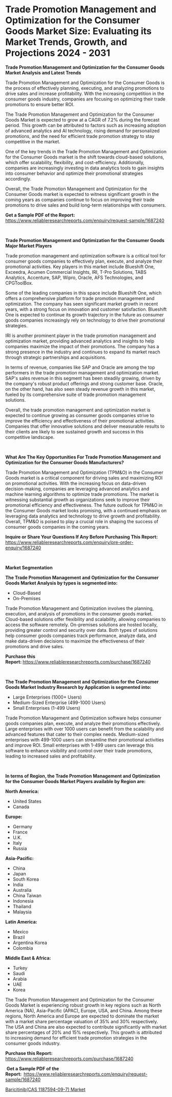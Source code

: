 <p><h1>Trade Promotion Management and Optimization for the Consumer Goods Market Size: Evaluating its Market Trends, Growth, and Projections 2024 - 2031</h1></p><p><strong>Trade Promotion Management and Optimization for the Consumer Goods Market Analysis and Latest Trends</strong></p>
<p><p>Trade Promotion Management and Optimization for the Consumer Goods is the process of effectively planning, executing, and analyzing promotions to drive sales and increase profitability. With the increasing competition in the consumer goods industry, companies are focusing on optimizing their trade promotions to ensure better ROI.</p><p>The Trade Promotion Management and Optimization for the Consumer Goods Market is expected to grow at a CAGR of 7.2% during the forecast period. This growth can be attributed to factors such as increasing adoption of advanced analytics and AI technology, rising demand for personalized promotions, and the need for efficient trade promotion strategy to stay competitive in the market.</p><p>One of the key trends in the Trade Promotion Management and Optimization for the Consumer Goods market is the shift towards cloud-based solutions, which offer scalability, flexibility, and cost-efficiency. Additionally, companies are increasingly investing in data analytics tools to gain insights into consumer behavior and optimize their promotional strategies accordingly.</p><p>Overall, the Trade Promotion Management and Optimization for the Consumer Goods market is expected to witness significant growth in the coming years as companies continue to focus on improving their trade promotions to drive sales and build long-term relationships with consumers.</p></p>
<p><strong>Get a Sample PDF of the Report:&nbsp;</strong> <a href="https://www.reliableresearchreports.com/enquiry/request-sample/1687240">https://www.reliableresearchreports.com/enquiry/request-sample/1687240</a></p>
<p>&nbsp;</p>
<p><strong>Trade Promotion Management and Optimization for the Consumer Goods Major Market Players</strong></p>
<p><p>Trade promotion management and optimization software is a critical tool for consumer goods companies to effectively plan, execute, and analyze their promotional activities. Key players in this market include Blueshift One, Exceedra, Acumen Commercial Insights, IRI, T-Pro Solutions, TABS Analytics, Accenture, SAP, Wipro, Oracle, AFS Technologies, and CPGToolBox.</p><p>Some of the leading companies in this space include Blueshift One, which offers a comprehensive platform for trade promotion management and optimization. The company has seen significant market growth in recent years, with a strong focus on innovation and customer satisfaction. Blueshift One is expected to continue its growth trajectory in the future as consumer goods companies increasingly rely on technology to drive their promotional strategies.</p><p>IRI is another prominent player in the trade promotion management and optimization market, providing advanced analytics and insights to help companies maximize the impact of their promotions. The company has a strong presence in the industry and continues to expand its market reach through strategic partnerships and acquisitions.</p><p>In terms of revenue, companies like SAP and Oracle are among the top performers in the trade promotion management and optimization market. SAP's sales revenue in this segment has been steadily growing, driven by the company's robust product offerings and strong customer base. Oracle, on the other hand, has also seen steady revenue growth in this market, fueled by its comprehensive suite of trade promotion management solutions.</p><p>Overall, the trade promotion management and optimization market is expected to continue growing as consumer goods companies strive to improve the efficiency and effectiveness of their promotional activities. Companies that offer innovative solutions and deliver measurable results to their clients are likely to see sustained growth and success in this competitive landscape.</p></p>
<p>&nbsp;</p>
<p><strong>What Are The Key Opportunities For Trade Promotion Management and Optimization for the Consumer Goods Manufacturers?</strong></p>
<p><p>Trade Promotion Management and Optimization (TPM&O) in the Consumer Goods market is a critical component for driving sales and maximizing ROI on promotional activities. With the increasing focus on data-driven decision-making, companies are leveraging advanced analytics and machine learning algorithms to optimize trade promotions. The market is witnessing substantial growth as organizations seek to improve their promotional efficiency and effectiveness. The future outlook for TPM&O in the Consumer Goods market looks promising, with a continued emphasis on leveraging data analytics and technology to drive growth and profitability. Overall, TPM&O is poised to play a crucial role in shaping the success of consumer goods companies in the coming years.</p></p>
<p><strong>Inquire or Share Your Questions If Any Before Purchasing This Report:</strong> <a href="https://www.reliableresearchreports.com/enquiry/pre-order-enquiry/1687240">https://www.reliableresearchreports.com/enquiry/pre-order-enquiry/1687240</a></p>
<p>&nbsp;</p>
<p><strong>Market Segmentation</strong></p>
<p><strong>The Trade Promotion Management and Optimization for the Consumer Goods Market Analysis by types is segmented into:</strong></p>
<p><ul><li>Cloud-Based</li><li>On-Premises</li></ul></p>
<p><p>Trade Promotion Management and Optimization involves the planning, execution, and analysis of promotions in the consumer goods market. Cloud-based solutions offer flexibility and scalability, allowing companies to access the software remotely. On-premises solutions are hosted locally, providing greater control and security over data. Both types of solutions help consumer goods companies track performance, analyze data, and make data-driven decisions to maximize the effectiveness of their promotions and drive sales.</p></p>
<p><strong>Purchase this Report:&nbsp;</strong><a href="https://www.reliableresearchreports.com/purchase/1687240">https://www.reliableresearchreports.com/purchase/1687240</a></p>
<p>&nbsp;</p>
<p><strong>The Trade Promotion Management and Optimization for the Consumer Goods Market Industry Research by Application is segmented into:</strong></p>
<p><ul><li>Large Enterprises (1000+ Users)</li><li>Medium-Sized Enterprise (499-1000 Users)</li><li>Small Enterprises (1-499 Users)</li></ul></p>
<p><p>Trade Promotion Management and Optimization software helps consumer goods companies plan, execute, and analyze their promotions effectively. Large enterprises with over 1000 users can benefit from the scalability and advanced features that cater to their complex needs. Medium-sized enterprises with 499-1000 users can streamline their promotional activities and improve ROI. Small enterprises with 1-499 users can leverage this software to enhance visibility and control over their trade promotions, leading to increased sales and profitability.</p></p>
<p>&nbsp;</p>
<p><strong>In terms of Region, the Trade Promotion Management and Optimization for the Consumer Goods Market Players available by Region are:</strong></p>
<p>
    <p> <strong> North America: </strong>
        <ul>
            <li>United States</li>
            <li>Canada</li>
        </ul>
        </p> 
    <p> <strong> Europe: </strong>
        <ul>
            <li>Germany</li>
            <li>France</li>
            <li>U.K.</li>
            <li>Italy</li>
            <li>Russia</li>
        </ul>
        </p> 
    <p> <strong> Asia-Pacific: </strong>
        <ul>
            <li>China</li>
            <li>Japan</li>
            <li>South Korea</li>
            <li>India</li>
            <li>Australia</li>
            <li>China Taiwan</li>
            <li>Indonesia</li>
            <li>Thailand</li>
            <li>Malaysia</li>
        </ul>
        </p> 
    <p> <strong> Latin America: </strong>
        <ul>
            <li>Mexico</li>
            <li>Brazil</li>
            <li>Argentina Korea</li>
            <li>Colombia</li>
        </ul>
        </p> 
    <p> <strong> Middle East & Africa: </strong>
        <ul>
            <li>Turkey</li>
            <li>Saudi</li>
            <li>Arabia</li>
            <li>UAE</li>
            <li>Korea</li>
        </ul>
    </p>
    </p>
<p><p>The Trade Promotion Management and Optimization for the Consumer Goods Market is experiencing robust growth in key regions such as North America (NA), Asia-Pacific (APAC), Europe, USA, and China. Among these regions, North America and Europe are expected to dominate the market with a market share percentage valuation of 35% and 30% respectively. The USA and China are also expected to contribute significantly with market share percentages of 20% and 15% respectively. This growth is attributed to increasing demand for efficient trade promotion strategies in the consumer goods industry.</p></p>
<p><strong>Purchase this Report: </strong><a href="https://www.reliableresearchreports.com/purchase/1687240">https://www.reliableresearchreports.com/purchase/1687240</a></p>
<p>&nbsp;<strong>Get a Sample PDF of the Report:&nbsp;&nbsp;</strong><a href="https://www.reliableresearchreports.com/enquiry/request-sample/1687240">https://www.reliableresearchreports.com/enquiry/request-sample/1687240</a></p>
<p><strong></strong></p>
<p><p><a href="https://github.com/fiixsa/Market-Research-Report-List-1/blob/main/baricitinibcas-1187594-09-7-market.md">Baricitinib(CAS 1187594-09-7) Market</a></p></p>